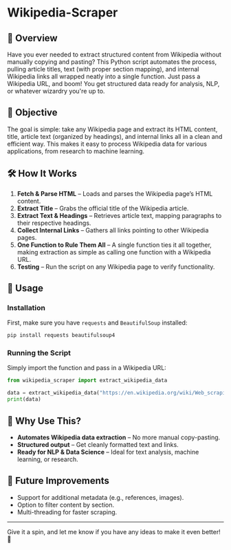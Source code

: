 # Wikipedia-Scraper

## 🚀 Overview
Have you ever needed to extract structured content from Wikipedia without manually copying and pasting? This Python script automates the process, pulling article titles, text (with proper section mapping), and internal Wikipedia links all wrapped neatly into a single function. Just pass a Wikipedia URL, and boom! You get structured data ready for analysis, NLP, or whatever wizardry you're up to.

## 🎯 Objective
The goal is simple: take any Wikipedia page and extract its HTML content, title, article text (organized by headings), and internal links all in a clean and efficient way. This makes it easy to process Wikipedia data for various applications, from research to machine learning.

## 🛠️ How It Works
1. **Fetch & Parse HTML** – Loads and parses the Wikipedia page’s HTML content.
2. **Extract Title** – Grabs the official title of the Wikipedia article.
3. **Extract Text & Headings** – Retrieves article text, mapping paragraphs to their respective headings.
4. **Collect Internal Links** – Gathers all links pointing to other Wikipedia pages.
5. **One Function to Rule Them All** – A single function ties it all together, making extraction as simple as calling one function with a Wikipedia URL.
6. **Testing** – Run the script on any Wikipedia page to verify functionality.

## 📌 Usage
### Installation
First, make sure you have `requests` and `BeautifulSoup` installed:
```bash
pip install requests beautifulsoup4
```

### Running the Script
Simply import the function and pass in a Wikipedia URL:
```python
from wikipedia_scraper import extract_wikipedia_data

data = extract_wikipedia_data("https://en.wikipedia.org/wiki/Web_scraping")
print(data)
```

## 🎯 Why Use This?
- **Automates Wikipedia data extraction** – No more manual copy-pasting.
- **Structured output** – Get cleanly formatted text and links.
- **Ready for NLP & Data Science** – Ideal for text analysis, machine learning, or research.

## 📌 Future Improvements
- Support for additional metadata (e.g., references, images).
- Option to filter content by section.
- Multi-threading for faster scraping.

---
Give it a spin, and let me know if you have any ideas to make it even better! 🚀

